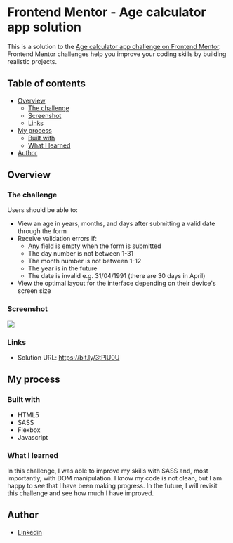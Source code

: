# Frontend Mentor - Age calculator app solution

This is a solution to the [Age calculator app challenge on Frontend Mentor](https://www.frontendmentor.io/challenges/age-calculator-app-dF9DFFpj-Q). Frontend Mentor challenges help you improve your coding skills by building realistic projects. 

## Table of contents

- [Overview](#overview)
  - [The challenge](#the-challenge)
  - [Screenshot](#screenshot)
  - [Links](#links)
- [My process](#my-process)
  - [Built with](#built-with)
  - [What I learned](#what-i-learned)
- [Author](#author)

## Overview

### The challenge

Users should be able to:

- View an age in years, months, and days after submitting a valid date through the form
- Receive validation errors if:
  - Any field is empty when the form is submitted
  - The day number is not between 1-31
  - The month number is not between 1-12
  - The year is in the future
  - The date is invalid e.g. 31/04/1991 (there are 30 days in April)
- View the optimal layout for the interface depending on their device's screen size

### Screenshot

![](./screenshot.jpg)


### Links

- Solution URL: https://bit.ly/3tPlU0U

## My process

### Built with

- HTML5
- SASS
- Flexbox
- Javascript


### What I learned

In this challenge, I was able to improve my skills with SASS and, most importantly, with DOM manipulation. I know my code is not clean, but I am happy to see that I have been making progress. In the future, I will revisit this challenge and see how much I have improved.


## Author
- [Linkedin](https://www.linkedin.com/in/glaydsoncatrinck/)